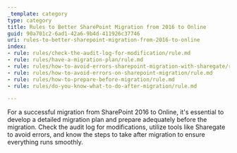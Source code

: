 ```yaml
---
_template: category
type: category
title: Rules to Better SharePoint Migration from 2016 to Online
guid: 90a701c2-6ad1-42a6-9b4d-411926c37746
uri: rules-to-better-sharepoint-migration-from-2016-to-online
index:
- rule: rules/check-the-audit-log-for-modification/rule.md
- rule: rules/have-a-migration-plan/rule.md
- rule: rules/how-to-avoid-errors-sharepoint-migration-with-sharegate/rule.md
- rule: rules/how-to-avoid-errors-on-sharepoint-migration/rule.md
- rule: rules/how-to-prepare-before-migration/rule.md
- rule: rules/do-you-know-what-to-do-after-migration/rule.md

---
```


For a successful migration from SharePoint 2016 to Online, it's essential to develop a detailed migration plan and prepare adequately before the migration. Check the audit log for modifications, utilize tools like Sharegate to avoid errors, and know the steps to take after migration to ensure everything runs smoothly.
